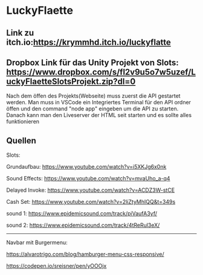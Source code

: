 # LuckyFlaette

## Link zu itch.io:https://krymmhd.itch.io/luckyflatte
## Dropbox Link für das Unity Projekt von Slots: https://www.dropbox.com/s/fl2v9u5o7w5uzef/LuckyFlaetteSlotsProjekt.zip?dl=0

Nach dem öffen des Projekts(Webseite) muss zuerst die API gestartet werden. Man muss in VSCode ein Integriertes Terminal
für den API ordner öffen und den command "node app" eingeben um die API zu starten. Danach kann man den Liveserver der
HTML seit starten und es sollte alles funktionieren
## Quellen

Slots:

Grundaufbau: https://www.youtube.com/watch?v=i5XKJg6x0nk

Sound Effects: https://www.youtube.com/watch?v=mvaUho_a-q4

Delayed Invoke: https://www.youtube.com/watch?v=ACDZ3W-stCE

Cash Set: https://www.youtube.com/watch?v=2liZtyMhIQQ&t=349s

sound 1: https://www.epidemicsound.com/track/piVaufA3yf/

sound 2: https://www.epidemicsound.com/track/4tReRul3eX/

---

Navbar mit Burgermenu:

https://alvarotrigo.com/blog/hamburger-menu-css-responsive/

https://codepen.io/sreisner/pen/yOOOjx
